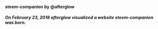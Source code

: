 #### steem-companion by @afterglow
##### On February 23, 2018 afterglow visualized a website steem-companion was born.
